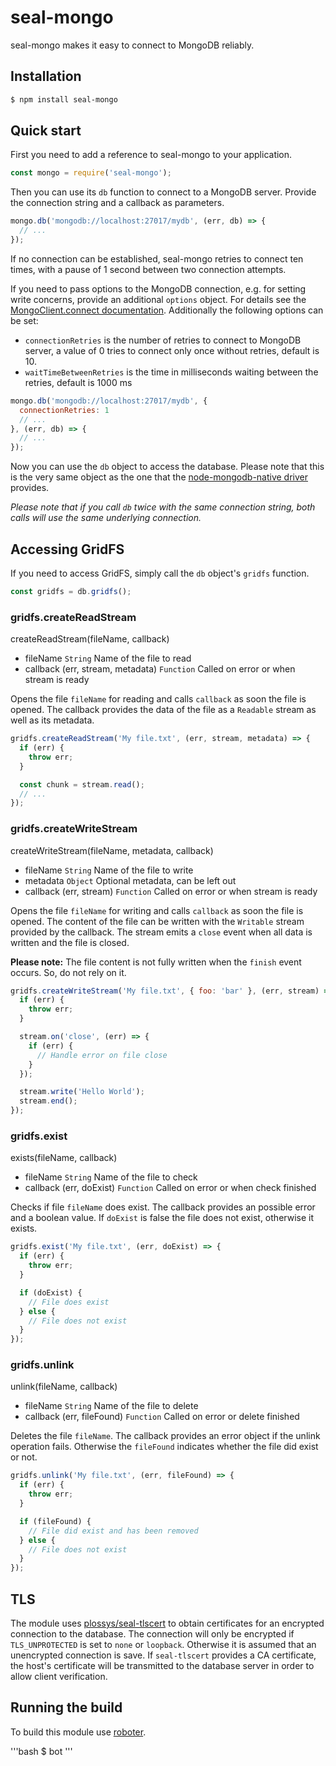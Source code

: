 # seal-mongo

seal-mongo makes it easy to connect to MongoDB reliably.

## Installation

```bash
$ npm install seal-mongo
```

## Quick start

First you need to add a reference to seal-mongo to your application.

```javascript
const mongo = require('seal-mongo');
```

Then you can use its `db` function to connect to a MongoDB server. Provide the connection string and a callback as parameters.

```javascript
mongo.db('mongodb://localhost:27017/mydb', (err, db) => {
  // ...
});
```

If no connection can be established, seal-mongo retries to connect ten times, with a pause of 1 second between two connection attempts.

If you need to pass options to the MongoDB connection, e.g. for setting write concerns, provide an additional `options` object. For details see the [MongoClient.connect documentation](http://mongodb.github.io/node-mongodb-native/api-generated/mongoclient.html#mongoclient-connect).
Additionally the following options can be set:

- `connectionRetries` is the number of retries to connect to MongoDB server, a value of 0 tries to connect only once without retries, default is 10.
- `waitTimeBetweenRetries` is the time in milliseconds waiting between the retries, default is 1000 ms

```javascript
mongo.db('mongodb://localhost:27017/mydb', {
  connectionRetries: 1
  // ...
}, (err, db) => {
  // ...
});
```

Now you can use the `db` object to access the database. Please note that this is the very same object as the one that the [node-mongodb-native driver](http://mongodb.github.io/node-mongodb-native/) provides.

*Please note that if you call `db` twice with the same connection string, both calls will use the same underlying connection.*

## Accessing GridFS

If you need to access GridFS, simply call the `db` object's `gridfs` function.

```javascript
const gridfs = db.gridfs();
```

### gridfs.createReadStream

createReadStream(fileName, callback)

- fileName `String` Name of the file to read
- callback (err, stream, metadata) `Function` Called on error or when stream is ready

Opens the file `fileName` for reading and calls `callback` as soon the file is opened. The callback provides the data of the file as a `Readable` stream as well as its metadata.

```javascript
gridfs.createReadStream('My file.txt', (err, stream, metadata) => {
  if (err) {
    throw err;
  }

  const chunk = stream.read();
  // ...
});
```

### gridfs.createWriteStream

createWriteStream(fileName, metadata, callback)

- fileName `String` Name of the file to write
- metadata `Object` Optional metadata, can be left out
- callback (err, stream) `Function` Called on error or when stream is ready

Opens the file `fileName` for writing and calls `callback` as soon the file is opened. The content of the file can be written with the `Writable` stream provided by the callback. The stream emits a `close` event when all data is written and the file is closed.

**Please note:** The file content is not fully written when the `finish` event occurs. So, do not rely on it.

```javascript
gridfs.createWriteStream('My file.txt', { foo: 'bar' }, (err, stream) => {
  if (err) {
    throw err;
  }

  stream.on('close', (err) => {
    if (err) {
      // Handle error on file close
    }
  });

  stream.write('Hello World');
  stream.end();
});
```

### gridfs.exist

exists(fileName, callback)

- fileName `String` Name of the file to check
- callback (err, doExist) `Function` Called on error or when check finished

Checks if file `fileName` does exist. The callback provides an possible error and a boolean value. If `doExist` is false the file does not exist, otherwise it exists.

```javascript
gridfs.exist('My file.txt', (err, doExist) => {
  if (err) {
    throw err;
  }

  if (doExist) {
    // File does exist
  } else {
    // File does not exist
  }
});
```

### gridfs.unlink

unlink(fileName, callback)

- fileName `String` Name of the file to delete
- callback (err, fileFound) `Function` Called on error or delete finished

Deletes the file `fileName`. The callback provides an error object if the unlink operation fails. Otherwise the `fileFound` indicates whether the file did exist or not.

```javascript
gridfs.unlink('My file.txt', (err, fileFound) => {
  if (err) {
    throw err;
  }

  if (fileFound) {
    // File did exist and has been removed
  } else {
    // File does not exist
  }
});
```

## TLS

The module uses [plossys/seal-tlscert](https://github.com/plossys/seal-tlscert) to obtain certificates for an encrypted connection to the database. The connection will only be encrypted if `TLS_UNPROTECTED` is set to `none` or `loopback`. Otherwise it is assumed that an unencrypted connection is save. If `seal-tlscert` provides a CA certificate, the host's certificate will be transmitted to the database server in order to allow client verification.

## Running the build

To build this module use [roboter](https://www.npmjs.com/package/roboter).

'''bash
$ bot
'''
